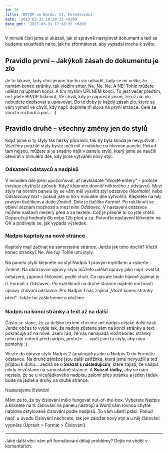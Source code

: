 ```yaml
---
id: 26
title: 'BP/DP ve Wordu: II. Formátování'
date: '2013-03-31 19:38:35 +0200'
date_gmt: '2013-03-31 17:38:35 +0200'
---
```

<p>V minulé čísti jsme si ukázali, jak si správně nastylovat dokument a teď se budeme soustředit na to, jak ho zformátovat, aby vypadal trochu k světu. <span style="line-height: 1.6;"><br />
</span></p>
<h2>Pravidlo první – Jakýkoli zásah do dokumentu je zlo</h2>
<p>Je to lákavé, tady chci jenom trochu víc odsadit, tady se mi nelíbí, že nemám konec stránky, tak vložim enter. Ne. Ne. Ne. A NE! Tohle můžete udělat na úplném konci. A tím myslím ÚPLNÉM konci. To jest večer předtím, než jdete BP/DP tisknout. Ve chvíli, kdy je naprosto jasné, že už nic víc nebudete dopisovat a upravovat. Do té doby je každý zásah zlo, které se vám vymstí ve chvíli, kdy např. doplníte tři slova na první stránce. Celé se vám to rozhodí a pos… :)</p>
<h2>Pravidlo druhé – všechny změny jen do stylů</h2>
<p>Když jsme si ty styly tak hezky připravili, tak by byla škoda je nevyužívat. Všechny použité styly byste měli mít v nabídce na hlavním panelu. Pokud tam nejsou, můžete si je snadno najít v panelu stylů, který jsme se naučili otevírat v minulém díle, kdy jsme vytvářeli nový styl.</p>
<h3>Odsazení odstavců a nadpisů</h3>
<p>V minulém díle jsem upozorňoval, ať nevkládáte "dvojité entery" - protože existuje chytřejší způsob. Když klepnete dovnitř některého z odstavců. Mezi styly na horním panelu by se vám měl vysvítit styl odstavce (<em>Normální</em>, nebo <em>Odstavcový text</em> - pokud jste si ho v minulém díle vytvořili). Klepněte na něj pravým tlačítkem a dejte <em>Změnit</em>. Dole je tlačítko <em>Formát</em>. Po rokliknutí se objeví seznam možností a mezi nimi <em>Odstavec. </em>V nastavení odstavce můžete nastavit mezery před a za textem. Což je přesně to co jste chtěli. Doporučuji hodnoty 6b nebo 12b před a za. Potvrďte nastavení kliknutím na OK a podívejte se, jak vypadá výsledek.</p>
<h3>Nadpis kapitoly na nové stránce</h3>
<p>Kapitoly mají začínat na samostatné stránce. Jenže jak toho docílit? Vložit konec stránky? Ne. Ale fuj! Tohle umí styly.</p>
<p><span style="line-height: 1.6;">Na panelu stylů klepněte na styl Nadpis 1 pravým myšítkem a vyberte Změnit. Na obrazovce úpravy stylu můžete udělat úpravy jako např. zvětšit odsazení, zapnout číslování, podle chuti. Co nás ale bude hlavně zajímat je tl. Formát &gt; Odstavec. Po rozkliknutí na druhé stránce najdete možnosti úpravy chování odstavce. Pro Nadpis 1 nás zajímá „Vložit konec stránky před“. Takže ho zaškrtneme a uložíme.</span></p>
<h3>Nadpis na konci stránky a text až na další</h3>
<p>Často se stane, že za delším textem chceme mít nadpis nějaké další části. Jenže občas to vyjde tak, že nadpis zůstane sám na konci stránky a text pokračuje až na nové. Jsem rád, že vás nenapadá vložit konec stránky nebo pár enterů před nadpis, protože..... opět jsou tu styly, aby nám pomohly :)</p>
<p>Vlezte do úpravy stylu Nadpis 2 (analogicky jako u Nadpis 1) do Formátu odstavce. Na druhé záložce jsou další zatřžítka, která jsme nevyužili a teď přijdou k duhu… Jedná se o <strong>Svázat s následujícím</strong>, které zajistí, že nadpis nikdy nezůstane na samostatné stránce. A <strong>Svázat řádky</strong>, aby se nám nestalo, že se u víceřádkového nadpisu zalomí přes stránku a jeden řádek bude na jedné a druhý na druhé stránce.</p>
<p><span style="font-family: sans-serif; line-height: 1.3;">Nastavujeme číslování</span></p>
<p>Mám za to, že by číslování mělo fungovat out-of-the-box. Vyberete Nadpis a kliknete na tl. číslování na panelu nástrojů a Word vám rovnou chytře nabídne ostylované číslování podle nadpisů. <span style="line-height: 1.6;">To vám ušetří práci. Pokud např. u úvodu číslování nechcete, tak jen založte nový styl a u něj číslování vypněte (Upravit &gt; Formát &gt; Číslování).</span></p>
<hr />
<p>Jaké další věci vám při formátování dělají problémy? Dejte mi vědět v komentářích.</p>
